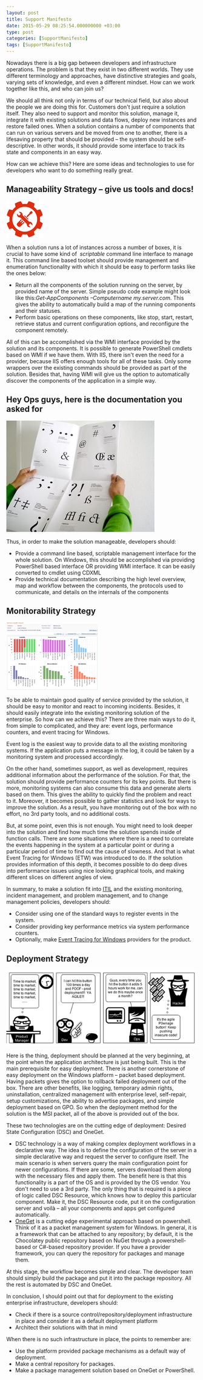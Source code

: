 ```yaml
---
layout: post
title: Support Manifesto
date: 2015-05-29 08:25:54.000000000 +03:00
type: post
categories: [SupportManifesto]
tags: [SupportManifesto]
---
```

Nowadays there is a big gap between developers and infrastructure operations. The problem is that they exist in two different worlds. They use different terminology and approaches, have distinctive strategies and goals, varying sets of knowledge, and even a different mindset. How can we work together like this, and who can join us?

We should all think not only in terms of our technical field, but also about the people we are doing this for. Customers don't just require a solution itself. They also need to support and monitor this solution, manage it, integrate it with existing solutions and data flows, deploy new instances and restore failed ones. When a solution contains a number of components that can run on various servers and be moved from one to another, there is a lifesaving property that should be provided – the system should be self-descriptive. In other words, it should provide some interface to track its state and components in an easy way.

How can we achieve this? Here are some ideas and technologies to use for developers who want to do something really great.

## Manageability Strategy – give us tools and docs!
![img](/images/posts/oldposts/052915_0825_supportmani1.png)

When a solution runs a lot of instances across a number of boxes, it is crucial to have some kind of  *scriptable* command line interface to manage it. This command line based toolset should provide management and enumeration functionality with which it should be easy to perform tasks like the ones below:

- Return all the components of the solution running on the server, by provided name of the server. Simple pseudo code example might look like this:*Get-AppComponents –Computername my.server.com*. This gives the ability to automatically build a map of the running components and their statuses.
- Perform basic operations on these components, like stop, start, restart, retrieve status and current configuration options, and reconfigure the component remotely.

All of this can be accomplished via the WMI interface provided by the solution and its components. It is possible to generate PowerShell cmdlets based on WMI if we have them. With IIS, there isn't even the need for a provider, because IIS offers enough tools for all of these tasks. Only some wrappers over the existing commands should be provided as part of the solution. Besides that, having WMI will give us the option to automatically discover the components of the application in a simple way.

## Hey Ops guys, here is the documentation you asked for
![img](/images/posts/oldposts/052915_0825_supportmani2.jpg)

Thus, in order to make the solution manageable, developers should:

- Provide a command line based, scriptable management interface for the whole solution. On Windows, this should be accomplished via providing PowerShell based interface OR providing WMI interface. It can be easily converted to cmdlet using CDXML
- Provide technical documentation describing the high level overview, map and workflow between the components, the protocols used to communicate, and details on the internals of the components

## Monitorability Strategy
![img](/images/posts/oldposts/052915_0825_supportmani3.png)

To be able to maintain good quality of service provided by the solution, it should be easy to monitor and react to incoming incidents. Besides, it should easily integrate into the existing monitoring solution of the enterprise. So how can we achieve this? There are three main ways to do it, from simple to complicated, and they are: event logs, performance counters, and event tracing for Windows.

Event log is the easiest way to provide data to all the existing monitoring systems. If the application puts a message in the log, it could be taken by a monitoring system and processed accordingly.

On the other hand, sometimes support, as well as development, requires additional information about the performance of the solution. For that, the solution should provide performance counters for its key points. But there is more, monitoring systems can also consume this data and generate alerts based on them. This gives the ability to quickly find the problem and react to it. Moreover, it becomes possible to gather statistics and look for ways to improve the solution. As a result, you have monitoring out of the box with no effort, no 3rd party tools, and no additional costs.

But, at some point, even this is not enough. You might need to look deeper into the solution and find how much time the solution spends inside of function calls. There are some situations where there is a need to correlate the events happening in the system at a particular point or during a particular period of time to find out the cause of slowness. And that is what Event Tracing for Windows (ETW) was introduced to do. If the solution provides information of this depth, it becomes possible to do deep dives into performance issues using nice looking graphical tools, and making different slices on different angles of view.

In summary, to make a solution fit into [ITIL](https://en.wikipedia.org/wiki/ITIL) and the existing monitoring, incident management, and problem management, and to change management policies, developers should:

- Consider using one of the standard ways to register events in the system.
- Consider providing key performance metrics via system performance counters.
- Optionally, make [Event Tracing for Windows](https://msdn.microsoft.com/en-us/library/windows/desktop/bb968803%28v=vs.85%29.aspx) providers for the product.

## Deployment Strategy
![img](/images/posts/oldposts/052915_0825_supportmani4.png)

Here is the thing, deployment should be planned at the very beginning, at the point when the application architecture is just being built. This is the main prerequisite for easy deployment. There is another cornerstone of easy deployment on the Windows platform – packet based deployment. Having packets gives the option to rollback failed deployment out of the box. There are other benefits, like logging, temporary admin rights, uninstallation, centralized management with enterprise level, self-repair, setup customizations, the ability to advertise packages, and simple deployment based on GPO. So when the deployment method for the solution is the MSI packet, all of the above is provided out of the box.

These two technologies are on the cutting edge of deployment: Desired State Configuration (DSC) and OneGet.
- DSC technology is a way of making complex deployment workflows in a declarative way. The idea is to define the configuration of the server in a simple declarative way and request the server to configure itself. The main scenario is when servers query the main configuration point for newer configurations. If there are some, servers download them along with the necessary files and apply them. The benefit here is that this functionality is a part of the OS and is provided by the OS vendor. You don't need to use a 3rd party. The only thing that is required is a piece of logic called DSC Resource, which knows how to deploy this particular component. Make it, the DSC Resource code, put it on the configuration server and voilà – all your components and apps get configured automatically.
- [OneGet](https://github.com/OneGet/oneget) is a cutting edge experimental approach based on powershell. Think of it as a packet management system for Windows. In general, it is a framework that can be attached to any repository; by default, it is the Chocolatey public repository based on NuGet through a powershell-based or C#-based repository provider. If you have a provider framework, you can query the repository for packages and manage them.

At this stage, the workflow becomes simple and clear. The developer team should simply build the package and put it into the package repository. All the rest is automated by DSC and OneGet.

In conclusion, I should point out that for deployment to the existing enterprise infrastructure, developers should:
- Check if there is a source control/repository/deployment infrastructure in place and consider it as a default deployment platform
- Architect their solutions with that in mind

When there is no such infrastructure in place, the points to remember are:
- Use the platform provided package mechanisms as a default way of deployment.
- Make a central repository for packages.
- Make a package management solution based on OneGet or PowerShell.
